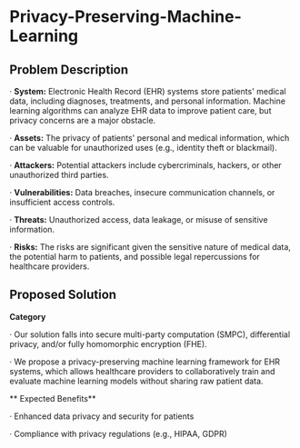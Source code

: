# Privacy-Preserving-Machine-Learning

## Problem Description

· **System:** Electronic Health Record (EHR) systems store patients' medical data, including diagnoses, treatments, and personal information. Machine learning algorithms can analyze EHR data to improve patient care, but privacy concerns are a major obstacle.

· **Assets:** The privacy of patients' personal and medical information, which can be valuable for unauthorized uses (e.g., identity theft or blackmail).

· **Attackers:** Potential attackers include cybercriminals, hackers, or other unauthorized third parties.

· **Vulnerabilities:** Data breaches, insecure communication channels, or insufficient access controls.

· **Threats:** Unauthorized access, data leakage, or misuse of sensitive information.

· **Risks:** The risks are significant given the sensitive nature of medical data, the potential harm to patients, and possible legal repercussions for healthcare providers.


## Proposed Solution
**Category**

· Our solution falls into secure multi-party computation (SMPC), differential privacy, and/or fully homomorphic encryption (FHE).

· We propose a privacy-preserving machine learning framework for EHR systems, which allows healthcare providers to collaboratively train and evaluate machine learning models without sharing raw patient data.

** Expected Benefits**

· Enhanced data privacy and security for patients

· Compliance with privacy regulations (e.g., HIPAA, GDPR)
